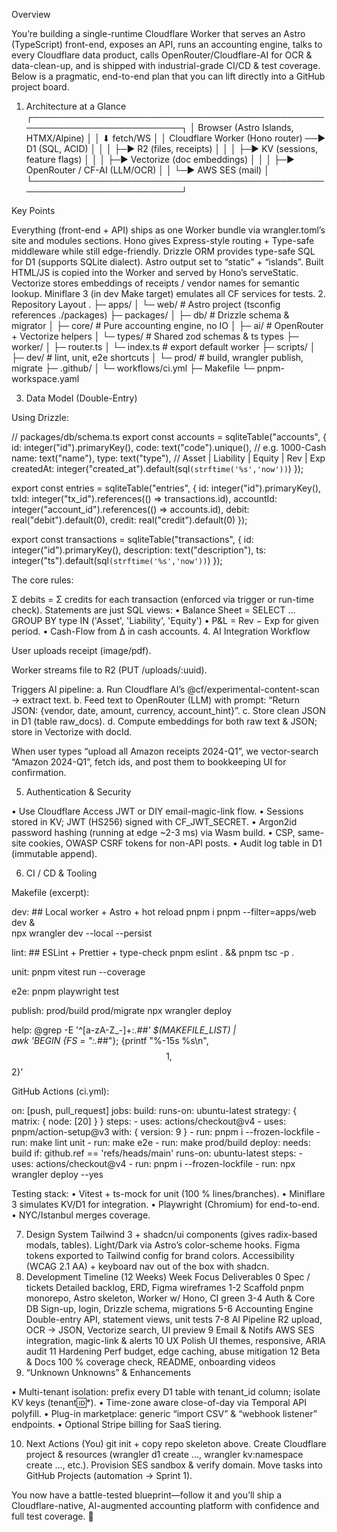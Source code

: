 Overview

You’re building a single-runtime Cloudflare Worker that serves an Astro (TypeScript) front-end, exposes an API, runs an accounting engine, talks to every Cloudflare data product, calls OpenRouter/Cloudflare-AI for OCR & data-clean-up, and is shipped with industrial-grade CI/CD & test coverage.
Below is a pragmatic, end-to-end plan that you can lift directly into a GitHub project board.

1. Architecture at a Glance
┌────────────────────────────────────────────────────────────────────────┐
│  Browser (Astro Islands, HTMX/Alpine)                                 │
│     ⬇ fetch/WS                                                        │
│  Cloudflare Worker (Hono router) ──▶  D1 (SQL, ACID)                  │
│        │                         ├─▶  R2 (files, receipts)            │
│        │                         ├─▶  KV (sessions, feature flags)    │
│        │                         ├─▶  Vectorize (doc embeddings)      │
│        │                         ├─▶  OpenRouter / CF-AI (LLM/OCR)    │
│        └─▶ AWS SES (mail)                                             │
└────────────────────────────────────────────────────────────────────────┘


Key Points

Everything (front-end + API) ships as one Worker bundle via wrangler.toml’s site and modules sections.
Hono gives Express-style routing + Type-safe middleware while still edge-friendly.
Drizzle ORM provides type-safe SQL for D1 (supports SQLite dialect).
Astro output set to “static” + “islands”. Built HTML/JS is copied into the Worker and served by Hono’s serveStatic.
Vectorize stores embeddings of receipts / vendor names for semantic lookup.
Miniflare 3 (in dev Make target) emulates all CF services for tests.
2. Repository Layout
.
├─ apps/
│  └─ web/           # Astro project (tsconfig references ./packages)
├─ packages/
│  ├─ db/            # Drizzle schema & migrator
│  ├─ core/          # Pure accounting engine, no IO
│  ├─ ai/            # OpenRouter + Vectorize helpers
│  └─ types/         # Shared zod schemas & ts types
├─ worker/
│  ├─ router.ts
│  └─ index.ts       # export default worker
├─ scripts/
│  ├─ dev/           # lint, unit, e2e shortcuts
│  └─ prod/          # build, wrangler publish, migrate
├─ .github/
│  └─ workflows/ci.yml
├─ Makefile
└─ pnpm-workspace.yaml

3. Data Model (Double-Entry)

Using Drizzle:

// packages/db/schema.ts
export const accounts     = sqliteTable("accounts", {
  id: integer("id").primaryKey(),
  code: text("code").unique(),   // e.g. 1000-Cash
  name: text("name"),
  type: text("type"),            // Asset | Liability | Equity | Rev | Exp
  createdAt: integer("created_at").default(sql`(strftime('%s','now'))`)
});

export const entries = sqliteTable("entries", {
  id: integer("id").primaryKey(),
  txId: integer("tx_id").references(() => transactions.id),
  accountId: integer("account_id").references(() => accounts.id),
  debit: real("debit").default(0),
  credit: real("credit").default(0)
});

export const transactions = sqliteTable("transactions", {
  id: integer("id").primaryKey(),
  description: text("description"),
  ts: integer("ts").default(sql`(strftime('%s','now'))`)
});


The core rules:

Σ debits = Σ credits for each transaction (enforced via trigger or run-time check).
Statements are just SQL views:
• Balance Sheet = SELECT ... GROUP BY type IN ('Asset', 'Liability', 'Equity')
• P&L = Rev − Exp for given period.
• Cash-Flow from ∆ in cash accounts.
4. AI Integration Workflow

User uploads receipt (image/pdf).

Worker streams file to R2 (PUT /uploads/:uuid).

Triggers AI pipeline:
a. Run Cloudflare AI’s @cf/experimental-content-scan → extract text.
b. Feed text to OpenRouter (LLM) with prompt: “Return JSON: {vendor, date, amount, currency, account_hint}”.
c. Store clean JSON in D1 (table raw_docs).
d. Compute embeddings for both raw text & JSON; store in Vectorize with docId.

When user types “upload all Amazon receipts 2024-Q1”, we vector-search “Amazon 2024-Q1”, fetch ids, and post them to bookkeeping UI for confirmation.

5. Authentication & Security

• Use Cloudflare Access JWT or DIY email-magic-link flow.
• Sessions stored in KV; JWT (HS256) signed with CF_JWT_SECRET.
• Argon2id password hashing (running at edge ~2-3 ms) via Wasm build.
• CSP, same-site cookies, OWASP CSRF tokens for non-API posts.
• Audit log table in D1 (immutable append).

6. CI / CD & Tooling

Makefile (excerpt):

dev: ## Local worker + Astro + hot reload
	pnpm i
	pnpm --filter=apps/web dev & \
	npx wrangler dev --local --persist

lint: ## ESLint + Prettier + type-check
	pnpm eslint . && pnpm tsc -p .

unit:
	pnpm vitest run --coverage

e2e:
	pnpm playwright test

publish: prod/build prod/migrate
	npx wrangler deploy

help:
	@grep -E '^[a-zA-Z_-]+:.*##' $(MAKEFILE_LIST) | \
	  awk 'BEGIN {FS = ":.*##"}; {printf "%-15s %s\n", $$1, $$2}'


GitHub Actions (ci.yml):

on: [push, pull_request]
jobs:
  build:
    runs-on: ubuntu-latest
    strategy: { matrix: { node: [20] } }
    steps:
      - uses: actions/checkout@v4
      - uses: pnpm/action-setup@v3
        with: { version: 9 }
      - run: pnpm i --frozen-lockfile
      - run: make lint unit
      - run: make e2e
      - run: make prod/build
  deploy:
    needs: build
    if: github.ref == 'refs/heads/main'
    runs-on: ubuntu-latest
    steps:
      - uses: actions/checkout@v4
      - run: pnpm i --frozen-lockfile
      - run: npx wrangler deploy --yes


Testing stack:
• Vitest + ts-mock for unit (100 % lines/branches).
• Miniflare 3 simulates KV/D1 for integration.
• Playwright (Chromium) for end-to-end.
• NYC/Istanbul merges coverage.

7. Design System
Tailwind 3 + shadcn/ui components (gives radix-based modals, tables).
Light/Dark via Astro’s color-scheme hooks.
Figma tokens exported to Tailwind config for brand colors.
Accessibility (WCAG 2.1 AA) + keyboard nav out of the box with shadcn.
8. Development Timeline (12 Weeks)
Week	Focus	Deliverables
0	Spec / tickets	Detailed backlog, ERD, Figma wireframes
1-2	Scaffold	pnpm monorepo, Astro skeleton, Worker w/ Hono, CI green
3-4	Auth & Core DB	Sign-up, login, Drizzle schema, migrations
5-6	Accounting Engine	Double-entry API, statement views, unit tests
7-8	AI Pipeline	R2 upload, OCR → JSON, Vectorize search, UI preview
9	Email & Notifs	AWS SES integration, magic-link & alerts
10	UX Polish	UI themes, responsive, ARIA audit
11	Hardening	Perf budget, edge caching, abuse mitigation
12	Beta & Docs	100 % coverage check, README, onboarding videos
9. “Unknown Unknowns” & Enhancements

• Multi-tenant isolation: prefix every D1 table with tenant_id column; isolate KV keys (tenant:id:*).
• Time-zone aware close-of-day via Temporal API polyfill.
• Plug-in marketplace: generic “import CSV” & “webhook listener” endpoints.
• Optional Stripe billing for SaaS tiering.

10. Next Actions (You)
git init + copy repo skeleton above.
Create Cloudflare project & resources (wrangler d1 create ..., wrangler kv:namespace create ..., etc.).
Provision SES sandbox & verify domain.
Move tasks into GitHub Projects (automation → Sprint 1).

You now have a battle-tested blueprint—follow it and you’ll ship a Cloudflare-native, AI-augmented accounting platform with confidence and full test coverage. 🚀